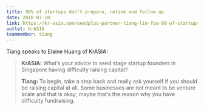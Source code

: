 ```yaml
---
title: 90% of startups don’t prepare, refine and follow up
date: 2018-07-10
link: https://kr-asia.com/seedplus-partner-tiang-lim-foo-90-of-startups-dont-prepare-refine-and-follow-up
outlet: KrASIA
teammember: tiang
---
```


Tiang speaks to Elaine Huang of KrASIA:

> **KrASIA:** What’s your advice to seed stage startup founders in Singapore having difficulty raising capital?
>
> **Tiang:** To begin, take a step back and really ask yourself if you should be raising capital at all. Some businesses are not meant to be venture scale and that is okay; maybe that’s the reason why you have difficulty fundraising.